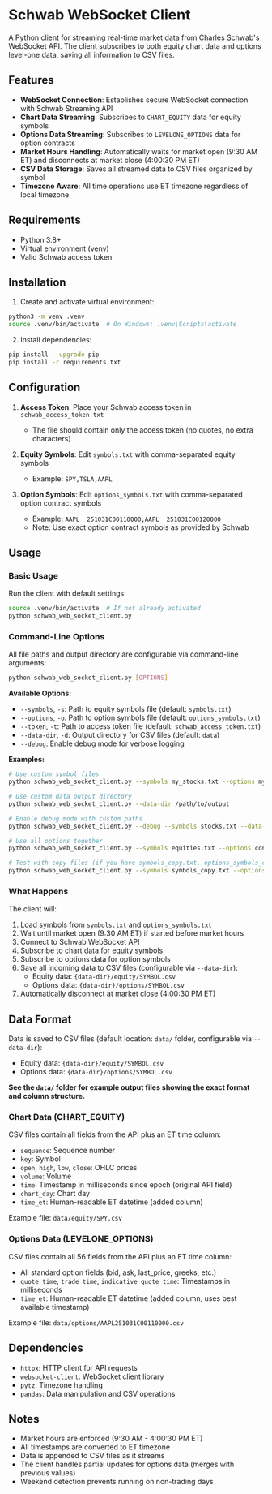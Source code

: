 # Schwab WebSocket Client

A Python client for streaming real-time market data from Charles Schwab's WebSocket API. The client subscribes to both equity chart data and options level-one data, saving all information to CSV files.

## Features

- **WebSocket Connection**: Establishes secure WebSocket connection with Schwab Streaming API
- **Chart Data Streaming**: Subscribes to `CHART_EQUITY` data for equity symbols
- **Options Data Streaming**: Subscribes to `LEVELONE_OPTIONS` data for option contracts
- **Market Hours Handling**: Automatically waits for market open (9:30 AM ET) and disconnects at market close (4:00:30 PM ET)
- **CSV Data Storage**: Saves all streamed data to CSV files organized by symbol
- **Timezone Aware**: All time operations use ET timezone regardless of local timezone

## Requirements

- Python 3.8+
- Virtual environment (venv)
- Valid Schwab access token

## Installation

1. Create and activate virtual environment:

```bash
python3 -m venv .venv
source .venv/bin/activate  # On Windows: .venv\Scripts\activate
```

2. Install dependencies:

```bash
pip install --upgrade pip
pip install -r requirements.txt
```

## Configuration

1. **Access Token**: Place your Schwab access token in `schwab_access_token.txt`

   - The file should contain only the access token (no quotes, no extra characters)

2. **Equity Symbols**: Edit `symbols.txt` with comma-separated equity symbols

   - Example: `SPY,TSLA,AAPL`

3. **Option Symbols**: Edit `options_symbols.txt` with comma-separated option contract symbols
   - Example: `AAPL  251031C00110000,AAPL  251031C00120000`
   - Note: Use exact option contract symbols as provided by Schwab

## Usage

### Basic Usage

Run the client with default settings:

```bash
source .venv/bin/activate  # If not already activated
python schwab_web_socket_client.py
```

### Command-Line Options

All file paths and output directory are configurable via command-line arguments:

```bash
python schwab_web_socket_client.py [OPTIONS]
```

**Available Options:**

- `--symbols`, `-s`: Path to equity symbols file (default: `symbols.txt`)
- `--options`, `-o`: Path to option symbols file (default: `options_symbols.txt`)
- `--token`, `-t`: Path to access token file (default: `schwab_access_token.txt`)
- `--data-dir`, `-d`: Output directory for CSV files (default: `data`)
- `--debug`: Enable debug mode for verbose logging

**Examples:**

```bash
# Use custom symbol files
python schwab_web_socket_client.py --symbols my_stocks.txt --options my_options.txt

# Use custom data output directory
python schwab_web_socket_client.py --data-dir /path/to/output

# Enable debug mode with custom paths
python schwab_web_socket_client.py --debug --symbols stocks.txt --data-dir market_data

# Use all options together
python schwab_web_socket_client.py --symbols equities.txt --options contracts.txt --token my_token.txt --data-dir ./output --debug

# Test with copy files (if you have symbols_copy.txt, options_symbols_copy.txt, etc.)
python schwab_web_socket_client.py --symbols symbols_copy.txt --options options_symbols_copy.txt --token schwab_access_token_copy.txt --data-dir test_output
```

### What Happens

The client will:

1. Load symbols from `symbols.txt` and `options_symbols.txt`
2. Wait until market open (9:30 AM ET) if started before market hours
3. Connect to Schwab WebSocket API
4. Subscribe to chart data for equity symbols
5. Subscribe to options data for option symbols
6. Save all incoming data to CSV files (configurable via `--data-dir`):
   - Equity data: `{data-dir}/equity/SYMBOL.csv`
   - Options data: `{data-dir}/options/SYMBOL.csv`
7. Automatically disconnect at market close (4:00:30 PM ET)

## Data Format

Data is saved to CSV files (default location: `data/` folder, configurable via `--data-dir`):

- Equity data: `{data-dir}/equity/SYMBOL.csv`
- Options data: `{data-dir}/options/SYMBOL.csv`

**See the `data/` folder for example output files showing the exact format and column structure.**

### Chart Data (CHART_EQUITY)

CSV files contain all fields from the API plus an ET time column:

- `sequence`: Sequence number
- `key`: Symbol
- `open`, `high`, `low`, `close`: OHLC prices
- `volume`: Volume
- `time`: Timestamp in milliseconds since epoch (original API field)
- `chart_day`: Chart day
- `time_et`: Human-readable ET datetime (added column)

Example file: `data/equity/SPY.csv`

### Options Data (LEVELONE_OPTIONS)

CSV files contain all 56 fields from the API plus an ET time column:

- All standard option fields (bid, ask, last_price, greeks, etc.)
- `quote_time`, `trade_time`, `indicative_quote_time`: Timestamps in milliseconds
- `time_et`: Human-readable ET datetime (added column, uses best available timestamp)

Example file: `data/options/AAPL251031C00110000.csv`

## Dependencies

- `httpx`: HTTP client for API requests
- `websocket-client`: WebSocket client library
- `pytz`: Timezone handling
- `pandas`: Data manipulation and CSV operations

## Notes

- Market hours are enforced (9:30 AM - 4:00:30 PM ET)
- All timestamps are converted to ET timezone
- Data is appended to CSV files as it streams
- The client handles partial updates for options data (merges with previous values)
- Weekend detection prevents running on non-trading days
